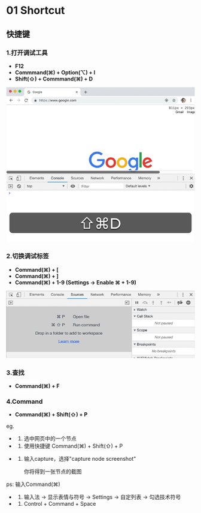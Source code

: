 # 01 Shortcut

## 快捷键

### 1.打开调试工具

* **F12**
* **Commmand\(⌘\) + Option\(⌥\) + I**
* **Shift\(⇧\) + Commmand\(⌘\) + D**

![switch-panel](../.gitbook/assets/switch-layout.webp)

### 2.切换调试标签

* **Command\(⌘\) + \[**
* **Command\(⌘\) + \]**
* **Command\(⌘\) + 1-9 \(Settings -&gt; Enable ⌘ + 1-9\)**

![switch-tab](../.gitbook/assets/switch-tab.webp)

### 3.查找

* **Command\(⌘\) + F**

### 4.Command

* **Command\(⌘\) + Shift\(⇧\) + P**

eg.

* 1. 选中网页中的一个节点
* 1. 使用快捷键 Command\(⌘\) + Shift\(⇧\) + P
* 1. 输入capture，选择"capture node screenshot"

     你将得到一张节点的截图

ps: 输入Command\(⌘\)

* 1. 输入法 -&gt; 显示表情与符号 -&gt; Settings -&gt; 自定列表 -&gt; 勾选技术符号
* 1. Control + Command + Space

